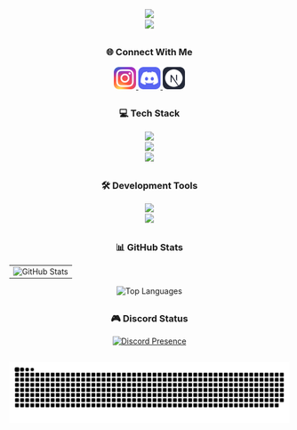 <div align="center">
  
<img src="https://readme-typing-svg.herokuapp.com?font=Fira+Code&weight=500&size=40&pause=1000&color=007ACC&width=600&height=100&lines=Hi%2C+I'm+ArdaW;Developer;ArdaWien" />

<div align="center">
    <img src="https://komarev.com/ghpvc/?username=Ard4Wien&color=blue"/>
</div>

<h2></h2>

### 🌐 Connect With Me
<a href="https://www.instagram.com/arda.ozby0/" target="_blank">
    <img src="https://raw.githubusercontent.com/tandpfun/skill-icons/main/icons/Instagram.svg" width="40px">
</a>
<a href="https://discord.com/users/1213828636235534377" target="_blank">
    <img src="https://raw.githubusercontent.com/tandpfun/skill-icons/main/icons/Discord.svg" width="40px">
</a>
<a href="https://erenaydev.com.tr" target="_blank">
    <img src="https://raw.githubusercontent.com/tandpfun/skill-icons/main/icons/NextJS-Dark.svg" width="40px">
</a>

<h2></h2>

### 💻 Tech Stack
<div>
    <img src="https://skillicons.dev/icons?i=js,ts,react,nextjs,nodejs" /><br/>
    <img src="https://skillicons.dev/icons?i=html,css,tailwind,bootstrap,vite" /><br/>
    <img src="https://skillicons.dev/icons?i=mongodb,supabase,express,electron,nginx" />
</div>

<h2></h2>

### 🛠️ Development Tools
<div>
    <img src="https://skillicons.dev/icons?i=vscode,git,postman,vim,babel" /><br/>
    <img src="https://skillicons.dev/icons?i=linux,windows,ubuntu,debian,cloudflare" />
</div>

<h2></h2>

### 📊 GitHub Stats

<table>
  <tr>
    <td>
      <img src="https://github-readme-stats.vercel.app/api?username=Ard4Wien&show_icons=true&theme=radical&hide_border=true" alt="GitHub Stats" />
    </td>
  </tr>
</table>

<img src="https://github-readme-stats.vercel.app/api/top-langs/?username=Ard4Wien&theme=merko&hide_border=true&layout=compact" alt="Top Languages" />

<h2></h2>

### 🎮 Discord Status
[![Discord Presence](https://lanyard.cnrad.dev/api/1213828636235534377?idleMessage=ArdaWien&theme=dark)](https://discord.com/users/1213828636235534377)

<h2></h2>

<img src="https://raw.githubusercontent.com/Platane/snk/output/github-contribution-grid-snake.svg" />

</div>
